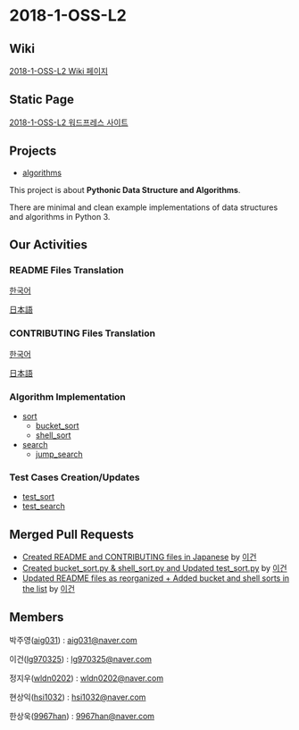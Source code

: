 # 2018-1-OSS-L2
## Wiki
[2018-1-OSS-L2 Wiki 페이지](https://github.com/18-1-SKKU-OSS/2018-1-OSS-L2/wiki)
## Static Page
[2018-1-OSS-L2 워드프레스 사이트](http://54.86.89.152/wordpress)  

## Projects
* [algorithms](https://github.com/keon/algorithms)

This project is about **Pythonic Data Structure and Algorithms**.

There are minimal and clean example implementations of data structures and algorithms in Python 3.

## Our Activities
### README Files Translation
[한국어](README_KR.md)

[日本語](README_JP.md)
### CONTRIBUTING Files Translation
[한국어](CONTRIBUTING_KR.md)

[日本語](CONTRIBUTING_JP.md)
### Algorithm Implementation
- [sort](algorithms/sort)
  - [bucket_sort](algorithms/sort/bucket_sort.py)
  - [shell_sort](algorithms/sort/shell_sort.py)
- [search](algorithms/search)
  - [jump_search](algorithms/search/jump_sort.py)
### Test Cases Creation/Updates
- [test_sort](tests/test_sort.py)
- [test_search](tests/test_search.py)
  
## Merged Pull Requests
- [Created README and CONTRIBUTING files in Japanese](https://github.com/keon/algorithms/pull/289) by [이건](https://github.com/lg970325)
- [Created bucket_sort.py & shell_sort.py and Updated test_sort.py](https://github.com/keon/algorithms/pull/296) by [이건](https://github.com/lg970325)
- [Updated README files as reorganized + Added bucket and shell sorts in the list](https://github.com/keon/algorithms/pull/298) by [이건](https://github.com/lg970325)

## Members
박주영([aig031](https://github.com/aig031)) : aig031@naver.com

이건([lg970325](https://github.com/lg970325)) : lg970325@naver.com

정지우([wldn0202](https://github.com/wldn0202)) : wldn0202@naver.com

현상익([hsi1032](https://github.com/hsi1032)) : hsi1032@naver.com

한상욱([9967han](https://github.com/9967han)) : 9967han@naver.com

